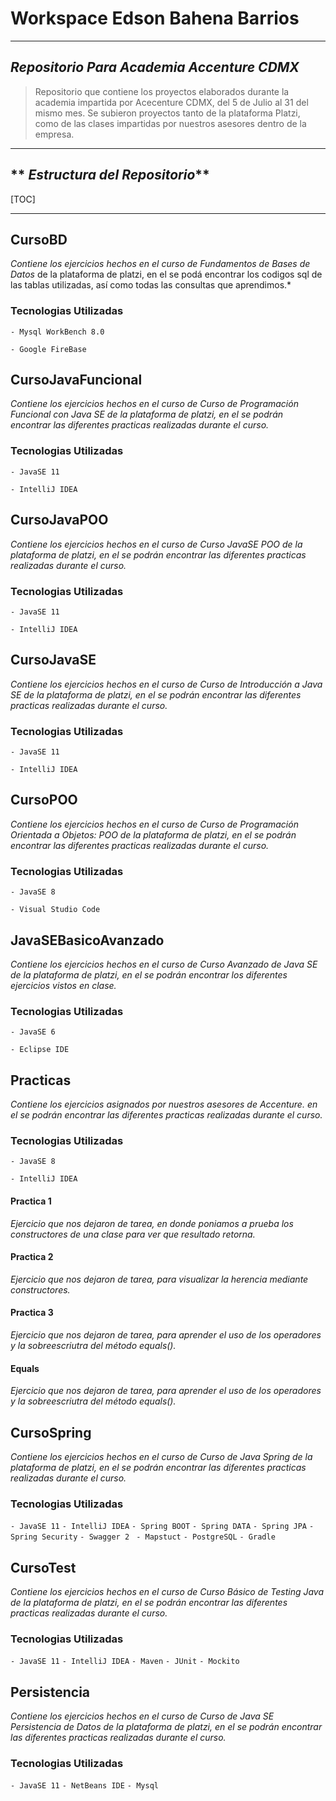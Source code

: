 # **Workspace Edson  Bahena Barrios**

------------


## ***Repositorio Para Academia Accenture CDMX***

>Repositorio que contiene los proyectos elaborados durante la academia impartida por Acecenture CDMX, del 5 de Julio al 31 del mismo mes.
Se subieron proyectos tanto de la plataforma Platzi, como de las clases impartidas por nuestros asesores dentro de la empresa.

------------



 ## ** *Estructura del Repositorio***

[TOC]

------------



## CursoBD

*Contiene los ejercicios hechos en el curso de Fundamentos de Bases de Datos* de la plataforma de platzi, en el se podá encontrar los codigos sql de las tablas utilizadas, así como todas las consultas que aprendimos.*

### Tecnologias Utilizadas

`- Mysql WorkBench 8.0`

`- Google FireBase`

## CursoJavaFuncional

*Contiene los ejercicios hechos en el curso de Curso de Programación Funcional con Java SE de la plataforma de platzi, en el se podrán encontrar las diferentes practicas realizadas durante el curso.*

### Tecnologias Utilizadas

`- JavaSE 11`

`- IntelliJ IDEA`

## CursoJavaPOO

*Contiene los ejercicios hechos en el curso de Curso JavaSE POO de la plataforma de platzi, en el se podrán encontrar las diferentes practicas realizadas durante el curso.*

### Tecnologias Utilizadas

`- JavaSE 11`

`- IntelliJ IDEA`

## CursoJavaSE

*Contiene los ejercicios hechos en el curso de Curso de Introducción a Java SE de la plataforma de platzi, en el se podrán encontrar las diferentes practicas realizadas durante el curso.*

### Tecnologias Utilizadas

`- JavaSE 11`

`- IntelliJ IDEA`

## CursoPOO

*Contiene los ejercicios hechos en el curso de Curso de Programación Orientada a Objetos: POO de la plataforma de platzi, en el se podrán encontrar las diferentes practicas realizadas durante el curso.*

### Tecnologias Utilizadas

`- JavaSE 8`

`- Visual Studio Code`


## JavaSEBasicoAvanzado

*Contiene los ejercicios hechos en el curso de Curso Avanzado de Java SE de la plataforma de platzi, en el se podrán encontrar los diferentes ejercicios vistos en clase.*

### Tecnologias Utilizadas

`- JavaSE 6`

`- Eclipse IDE`

## Practicas

*Contiene los ejercicios asignados por nuestros asesores de Accenture. en el se podrán encontrar las diferentes practicas realizadas durante el curso.*

### Tecnologias Utilizadas

`- JavaSE 8`

`- IntelliJ IDEA`

#### Practica 1
*Ejercicio que nos dejaron de tarea, en donde poniamos a prueba los constructores de una clase para ver que resultado retorna.*
#### Practica 2
*Ejercicio que nos dejaron de tarea, para visualizar la herencia mediante constructores.*
#### Practica 3
*Ejercicio que nos dejaron de tarea, para aprender el uso de los operadores y la sobreescriutra del método equals().*
#### Equals
*Ejercicio que nos dejaron de tarea, para aprender el uso de los operadores y la sobreescriutra del método equals().*

## CursoSpring

*Contiene los ejercicios hechos en el curso de Curso de Java Spring de la plataforma de platzi, en el se podrán encontrar las diferentes practicas realizadas durante el curso.*

### Tecnologias Utilizadas

`- JavaSE 11`
`- IntelliJ IDEA`
`- Spring BOOT`
`- Spring DATA`
`- Spring JPA`
`- Spring Security`
`- Swagger 2 `
`- Mapstuct`
`- PostgreSQL`
`- Gradle`

## CursoTest

*Contiene los ejercicios hechos en el curso de Curso Básico de Testing Java de la plataforma de platzi, en el se podrán encontrar las diferentes practicas realizadas durante el curso.*

### Tecnologias Utilizadas

`- JavaSE 11`
`- IntelliJ IDEA`
`- Maven`
`- JUnit`
`- Mockito`

## Persistencia

*Contiene los ejercicios hechos en el curso de Curso de Java SE Persistencia de Datos de la plataforma de platzi, en el se podrán encontrar las diferentes practicas realizadas durante el curso.*

### Tecnologias Utilizadas

`- JavaSE 11`
`- NetBeans IDE`
`- Mysql`


